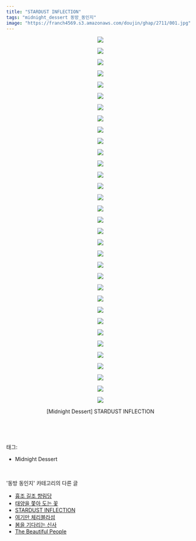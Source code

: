 ```yaml
---
title: "STARDUST INFLECTION"
tags: "midnight_dessert 동방_동인지"
image: "https://franch4569.s3.amazonaws.com/doujin/ghap/2711/001.jpg"
---
```

<div class="article">
<p style="text-align: center; clear: none; float: none;"><img src="{{ site.imgserver2 }}/ghap/2711/001.jpg"/></p>
<p style="text-align: center; clear: none; float: none;"><img src="{{ site.imgserver2 }}/ghap/2711/002.jpg"/></p>
<p style="text-align: center; clear: none; float: none;"><img src="{{ site.imgserver2 }}/ghap/2711/003.jpg"/></p>
<p style="text-align: center; clear: none; float: none;"><img src="{{ site.imgserver2 }}/ghap/2711/004.jpg"/></p>
<p style="text-align: center; clear: none; float: none;"><img src="{{ site.imgserver2 }}/ghap/2711/005.jpg"/></p>
<p style="text-align: center; clear: none; float: none;"><img src="{{ site.imgserver2 }}/ghap/2711/006.jpg"/></p>
<p style="text-align: center; clear: none; float: none;"><img src="{{ site.imgserver2 }}/ghap/2711/007.jpg"/></p>
<p style="text-align: center; clear: none; float: none;"><img src="{{ site.imgserver2 }}/ghap/2711/008.jpg"/></p>
<p style="text-align: center; clear: none; float: none;"><img src="{{ site.imgserver2 }}/ghap/2711/009.jpg"/></p>
<p style="text-align: center; clear: none; float: none;"><img src="{{ site.imgserver2 }}/ghap/2711/010.jpg"/></p>
<p style="text-align: center; clear: none; float: none;"><img src="{{ site.imgserver2 }}/ghap/2711/011.jpg"/></p>
<p style="text-align: center; clear: none; float: none;"><img src="{{ site.imgserver2 }}/ghap/2711/012.jpg"/></p>
<p style="text-align: center; clear: none; float: none;"><img src="{{ site.imgserver2 }}/ghap/2711/013.jpg"/></p>
<p style="text-align: center; clear: none; float: none;"><img src="{{ site.imgserver2 }}/ghap/2711/014.jpg"/></p>
<p style="text-align: center; clear: none; float: none;"><img src="{{ site.imgserver2 }}/ghap/2711/015.jpg"/></p>
<p style="text-align: center; clear: none; float: none;"><img src="{{ site.imgserver2 }}/ghap/2711/016.jpg"/></p>
<p style="text-align: center; clear: none; float: none;"><img src="{{ site.imgserver2 }}/ghap/2711/017.jpg"/></p>
<p style="text-align: center; clear: none; float: none;"><img src="{{ site.imgserver2 }}/ghap/2711/018.jpg"/></p>
<p style="text-align: center; clear: none; float: none;"><img src="{{ site.imgserver2 }}/ghap/2711/019.jpg"/></p>
<p style="text-align: center; clear: none; float: none;"><img src="{{ site.imgserver2 }}/ghap/2711/020.jpg"/></p>
<p style="text-align: center; clear: none; float: none;"><img src="{{ site.imgserver2 }}/ghap/2711/021.jpg"/></p>
<p style="text-align: center; clear: none; float: none;"><img src="{{ site.imgserver2 }}/ghap/2711/022.jpg"/></p>
<p style="text-align: center; clear: none; float: none;"><img src="{{ site.imgserver2 }}/ghap/2711/023.jpg"/></p>
<p style="text-align: center; clear: none; float: none;"><img src="{{ site.imgserver2 }}/ghap/2711/024.jpg"/></p>
<p style="text-align: center; clear: none; float: none;"><img src="{{ site.imgserver2 }}/ghap/2711/025.jpg"/></p>
<p style="text-align: center; clear: none; float: none;"><img src="{{ site.imgserver2 }}/ghap/2711/026.jpg"/></p>
<p style="text-align: center; clear: none; float: none;"><img src="{{ site.imgserver2 }}/ghap/2711/027.jpg"/></p>
<p style="text-align: center; clear: none; float: none;"><img src="{{ site.imgserver2 }}/ghap/2711/028.jpg"/></p>
<p style="text-align: center; clear: none; float: none;"><img src="{{ site.imgserver2 }}/ghap/2711/029.jpg"/></p>
<p style="text-align: center; clear: none; float: none;"><img src="{{ site.imgserver2 }}/ghap/2711/030.jpg"/></p>
<p style="text-align: center; clear: none; float: none;"><img src="{{ site.imgserver2 }}/ghap/2711/031.jpg"/></p>
<p style="text-align: center; clear: none; float: none;"><img src="{{ site.imgserver2 }}/ghap/2711/032.jpg"/></p>
<p style="text-align: center; clear: none; float: none;"><img src="{{ site.imgserver2 }}/ghap/2711/033.jpg"/></p>
<p style="text-align: center; clear: none; float: none;">[Midnight Dessert] STARDUST INFLECTION</p>
<p><br/></p>
</div><br/>
<div class="tagTrail">
<p>태그: </p>
<ul>
<li>Midnight Dessert</li>
</ul>
</div><br/>
<div class="another">
<p>'동방 동인지' 카테고리의 다른 글</p>
<ul>
<li><a href="/ghap_2713">흉조 길조 향림당</a></li>
<li><a href="/ghap_2712">태양을 쫓아 도는 꽃</a></li>
<li><a href="/ghap_2711">STARDUST INFLECTION</a></li>
<li><a href="/ghap_2710">여기만 체리블라섬</a></li>
<li><a href="/ghap_2709">봄을 기다리는 신사</a></li>
<li><a href="/ghap_2708">The Beautiful People</a></li>
</ul>
</div><br/>
<div class="cb_module cb_fluid">
<div class="cb_wrt cb_profile">
</div><!-- commentList close -->
</div><br/>
